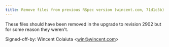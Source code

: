 ```yaml
---
title: Remove files from previous RSpec version (wincent.com, 71d1c5b)
---
```


These files should have been removed in the upgrade to revision 2902 but for some reason they weren't.

Signed-off-by: Wincent Colaiuta &lt;win@wincent.com&gt;
